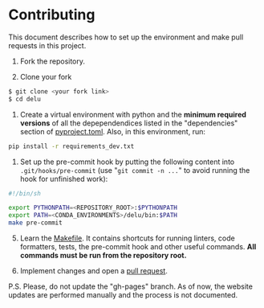 # Contributing

This document describes
how to set up the environment and make pull requests in this project.

1. Fork the repository.

2. Clone your fork
```bash
$ git clone <your fork link> 
$ cd delu
```

1. Create a virtual environment with python and the **minimum required versions** of all the depependendices listed in the "dependencies" section of [pyproject.toml](./pyproject.toml). Also, in this environment, run:
```bash
pip install -r requirements_dev.txt
```

1. Set up the pre-commit hook by putting the following content into `.git/hooks/pre-commit` (use "`git commit -n ...`" to avoid running the hook for unfinished work):
```bash
#!/bin/sh

export PYTHONPATH=<REPOSITORY_ROOT>:$PYTHONPATH
export PATH=<CONDA_ENVIRONMENTS>/delu/bin:$PATH
make pre-commit
```

5. Learn the [Makefile](../Makefile). It contains shortcuts for running linters, code formatters, tests, the pre-commit hook and other useful commands. **All commands must be run from the repository root.**

6. Implement changes and open a [pull request](https://docs.github.com/en/github/collaborating-with-pull-requests/proposing-changes-to-your-work-with-pull-requests/about-pull-requests).

P.S. Please, do not update the "gh-pages" branch. As of now, the website updates are
performed manually and the process is not documented.
